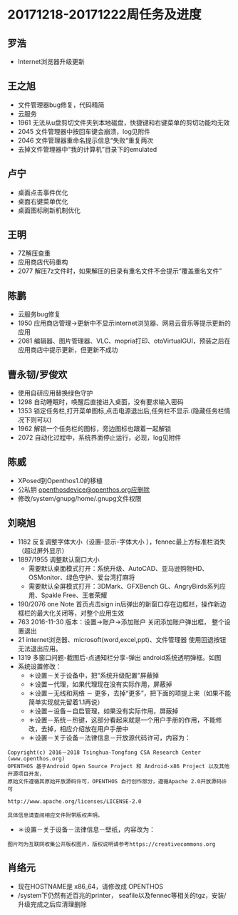 # 20171218-20171222周任务及进度

## 罗浩
- Internet浏览器升级更新

## 王之旭
- 文件管理器bug修复，代码精简
- 云服务
- 1961 无法从u盘剪切文件夹到本地磁盘，快捷键和右键菜单的剪切功能均无效
- 2045 文件管理器中按回车键会崩溃，log见附件
- 2046 文件管理器重命名提示信息“失败“重复两次
- 去掉文件管理器中“我的计算机”目录下的emulated

## 卢宁
- 桌面点击事件优化
- 桌面右键菜单优化
- 桌面图标刷新机制优化

## 王明
- 7Z解压查重
- 应用商店代码重构
- 2077 解压7z文件时，如果解压的目录有重名文件不会提示“覆盖重名文件”

## 陈鹏
- 云服务bug修复
- 1950 应用商店管理->更新中不显示internet浏览器、网易云音乐等提示更新的应用
- 2081 编辑器、图片管理器、VLC、mopria打印、otoVirtualGUI，预装之后在应用商店中提示更新，但更新不成功

## 曹永韧/罗俊欢
- 使用自研应用替换绿色守护
- 1298 自动睡眠时，唤醒后直接进入桌面，没有要求输入密码
- 1353 锁定任务栏,打开菜单图标,点击电源退出后,任务栏不显示.(隐藏任务栏情况下则可以)
- 1962 解锁一个任务栏的图标，旁边图标也跟着一起解锁
- 2072 自动化过程中，系统界面停止运行，必现，log见附件

## 陈威
- XPosed到Openthos1.0的移植
- 公私钥 openthosdevice@openthos.org应删除
- 修改/system/gnupg/home/.gnupg文件权限

## 刘晓旭
- 1182 反复调整字体大小（设置-显示-字体大小 ），fennec最上方标准栏消失（超过屏外显示）
- 1897/1955 调整默认窗口大小
   - 需要默认桌面模式打开：系统升级、AutoCAD、亚马逊购物HD、OSMonitor、绿色守护、爱台湾打麻将
   - 需要默认全屏模式打开：3DMark、GFXBench GL、AngryBirds系列应用、Spakle Free、王者荣耀
- 190/2076  one Note 首页点击sign in后弹出的新窗口存在边框栏，操作新边框栏的最大化关闭等，对整个应用生效 
- 763 2016-11-30 版本：设置->账户->添加账户 关闭添加账户弹出框， 整个设置退出 
- 21 internet浏览器、microsoft(word,excel,ppt)、文件管理器 使用回退按钮无法退出应用。 
- 1319 多窗口问题-截图后-点通知栏分享-弹出 android系统透明弹框。如图 
- 系统设置修改：
   - ＊设置－关于设备中，把“系统升级配置”屏蔽掉
   - ＊设置－代理，如果代理现在没有实际作用，屏蔽掉
   - ＊设置－无线和网络 － 更多，去掉“更多”，把下面的项提上来（如果不能简单实现就先留着1.1再说）
   - ＊设置－设备－自启管理，如果没有实际作用，屏蔽掉
   - ＊设置－系统－热键，这部分看起来就是一个用户手册的作用，不能修改，去掉，相应介绍放在用户手册中
   - ＊设置－关于设备－法律信息－开放源代码许可，内容为：

```
Copyright(c) 2016－2018 Tsinghua-Tongfang CSA Research Center (www.openthos.org)
OPENTHOS 基于Android Open Source Project 和 Android-x86 Project 以及其他开源项目开发，
原始文件遵循其原始开放源码许可，OPENTHOS 自行创作部分，遵循Apache 2.0开放源码许可

http://www.apache.org/licenses/LICENSE-2.0

具体信息请查阅相应文件附带版权声明。
```
   
   - ＊设置－关于设备－法律信息－壁纸，内容改为：
   
```
图片均为互联网收集公开版权图片，版权说明请参考https://creativecommons.org
```

## 肖络元
- 现在HOSTNAME是 x86_64，请修改成 OPENTHOS
- /system下仍然有近百兆的printer， seafile以及fennec等相关的tgz，安装/升级完成之后应清理删除
